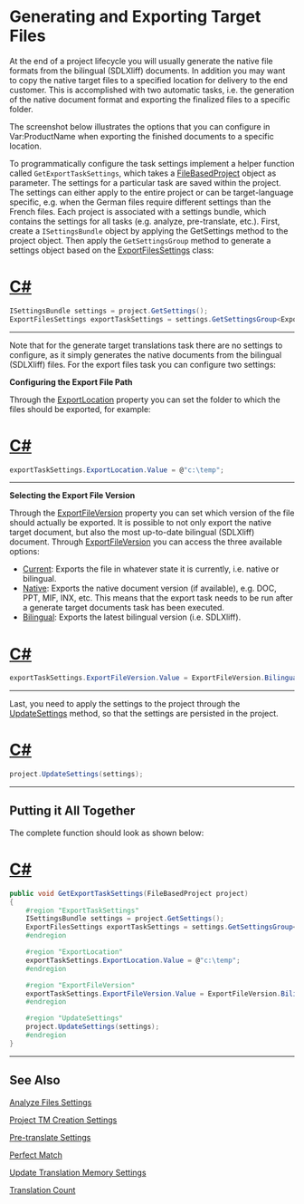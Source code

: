 Generating and Exporting Target Files
==

At the end of a project lifecycle you will usually generate the native file formats from the bilingual (SDLXliff) documents. In addition you may want to copy the native target files to a specified location for delivery to the end customer. This is accomplished with two automatic tasks, i.e. the generation of the native document format and exporting the finalized files to a specific folder.

The screenshot below illustrates the options that you can configure in Var:ProductName when exporting the finished documents to a specific location.


To programmatically configure the task settings implement a helper function called ```GetExportTaskSettings```, which takes a [FileBasedProject](../../api/projectautomation/Sdl.ProjectAutomation.FileBased.FileBasedProject.yml) object as parameter. The settings for a particular task are saved within the project. The settings can either apply to the entire project or can be target-language specific, e.g. when the German files require different settings than the French files. Each project is associated with a settings bundle, which contains the settings for all tasks (e.g. analyze, pre-translate, etc.). First, create a ```ISettingsBundle``` object by applying the GetSettings method to the project object. Then apply the ```GetSettingsGroup``` method to generate a settings object based on the [ExportFilesSettings](../../api/projectautomation/Sdl.ProjectAutomation.Settings.ExportFilesSettings.yml) class:

# [C#](#tab/tabid-1)
```CS
ISettingsBundle settings = project.GetSettings();
ExportFilesSettings exportTaskSettings = settings.GetSettingsGroup<ExportFilesSettings>();
```
***

Note that for the generate target translations task there are no settings to configure, as it simply generates the native documents from the bilingual (SDLXliff) files. For the export files task you can configure two settings:

**Configuring the Export File Path**

Through the [ExportLocation](../../api/projectautomation/Sdl.ProjectAutomation.Settings.ExportFilesSettings.yml#Sdl_ProjectAutomation_Settings_ExportFilesSettings_ExportLocation) property you can set the folder to which the files should be exported, for example:

# [C#](#tab/tabid-2)
```CS
exportTaskSettings.ExportLocation.Value = @"c:\temp";
```
***

**Selecting the Export File Version**

Through the [ExportFileVersion](../../api/projectautomation/Sdl.ProjectAutomation.Settings.ExportFileVersion.yml) property you can set which version of the file should actually be exported. It is possible to not only export the native target document, but also the most up-to-date bilingual (SDLXliff) document. Through [ExportFileVersion](../../api/projectautomation/Sdl.ProjectAutomation.Settings.ExportFileVersion.yml) you can access the three available options:
* [Current](../../api/projectautomation/Sdl.ProjectAutomation.Settings.ExportFileVersion.yml#fields): Exports the file in whatever state it is currently, i.e. native or bilingual.
* [Native](../../api/projectautomation/Sdl.ProjectAutomation.Settings.ExportFileVersion.yml#fields): Exports the native document version (if available), e.g. DOC, PPT, MIF, INX, etc. This means that the export task needs to be run after a generate target documents task has been executed.
* [Bilingual](../../api/projectautomation/Sdl.ProjectAutomation.Settings.ExportFileVersion.yml#fields): Exports the latest bilingual version (i.e. SDLXliff).

# [C#](#tab/tabid-3)
```CS
exportTaskSettings.ExportFileVersion.Value = ExportFileVersion.Bilingual;
```
***

Last, you need to apply the settings to the project through the [UpdateSettings](../../api/projectautomation/Sdl.ProjectAutomation.FileBased.FileBasedProject.yml#Sdl_ProjectAutomation_FileBased_FileBasedProject_UpdateSettings_Sdl_Core_Globalization_Language_Sdl_Core_Settings_ISettingsBundle_) method, so that the settings are persisted in the project.

# [C#](#tab/tabid-4)
```CS
project.UpdateSettings(settings);
```
***

Putting it All Together
--

The complete function should look as shown below:

# [C#](#tab/tabid-5)
```CS
public void GetExportTaskSettings(FileBasedProject project)
{
    #region "ExportTaskSettings"
    ISettingsBundle settings = project.GetSettings();
    ExportFilesSettings exportTaskSettings = settings.GetSettingsGroup<ExportFilesSettings>();
    #endregion

    #region "ExportLocation"
    exportTaskSettings.ExportLocation.Value = @"c:\temp";
    #endregion

    #region "ExportFileVersion"
    exportTaskSettings.ExportFileVersion.Value = ExportFileVersion.Bilingual;
    #endregion

    #region "UpdateSettings"
    project.UpdateSettings(settings);
    #endregion
}
```
***

See Also
--
[Analyze Files Settings](analyze_files_settings.md)

[Project TM Creation Settings](project_tm_creation_settings.md)

[Pre-translate Settings](pre_translate_settings.md)

[Perfect Match](perfect_match.md)

[Update Translation Memory Settings](update_translation_memory_settings.md)

[Translation Count](translation_count.md)
